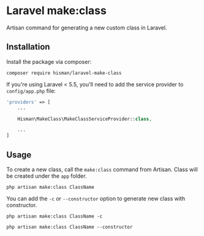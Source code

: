 # Laravel make:class

Artisan command for generating a new custom class in Laravel.

## Installation

Install the package via composer:
```
composer require hisman/laravel-make-class
```

If you're using Laravel < 5.5, you'll need to add the service provider to `config/app.php` file:

```php
'providers' => [
    ...

    Hisman\MakeClass\MakeClassServiceProvider::class,

    ...
]
```

## Usage
To create a new class, call the `make:class` command from Artisan. Class will be created under the `app` folder.
```
php artisan make:class ClassName
```
You can add the `-c` or `--constructor` option to generate new class with constructor.
```
php artisan make:class ClassName -c
```
```
php artisan make:class ClassName --constructor
```
